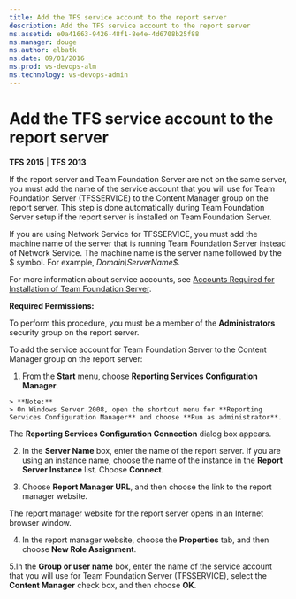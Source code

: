 ```yaml
---
title: Add the TFS service account to the report server
description: Add the TFS service account to the report server
ms.assetid: e0a41663-9426-48f1-8e4e-4d6708b25f88
ms.manager: douge
ms.author: elbatk
ms.date: 09/01/2016
ms.prod: vs-devops-alm
ms.technology: vs-devops-admin
---
```


# Add the TFS service account to the report server

**TFS 2015** | **TFS 2013**


If the report server and Team Foundation Server are not on the same server, you must add the name of the service account that you will use for Team Foundation Server (TFSSERVICE) to the Content Manager group on the report server. This step is done automatically during Team Foundation Server setup if the report server is installed on Team Foundation Server. 

If you are using Network Service for TFSSERVICE, you must add the machine name of the server that is running Team Foundation Server instead of Network Service. The machine name is the server name followed by the $ symbol. For example, *Domain\ServerName$*.

For more information about service accounts, see [Accounts Required for Installation of Team Foundation Server](../../requirements.md#accounts).

**Required Permissions:**

To perform this procedure, you must be a member of the **Administrators** security group on the report server. 

To add the service account for Team Foundation Server to the Content Manager group on the report server:

  1. From the **Start** menu, choose **Reporting Services Configuration Manager**.

    > **Note:**
    > On Windows Server 2008, open the shortcut menu for **Reporting Services Configuration Manager** and choose **Run as administrator**.

  The **Reporting Services Configuration Connection** dialog box appears.

  2. In the **Server Name** box, enter the name of the report server. If you are using an instance name, choose the name of the instance in the **Report Server Instance** list. Choose **Connect**.

  3. Choose **Report Manager URL**, and then choose the link to the report manager website. 

  The report manager website for the report server opens in an Internet browser window.

  4. In the report manager website, choose the **Properties** tab, and then choose **New Role Assignment**.


  5.In the **Group or user name** box, enter the name of the service account that you will use for Team Foundation Server (TFSSERVICE), select the **Content Manager** check box, and then choose **OK**.


